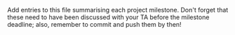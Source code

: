 Add entries to this file summarising each project milestone. Don't forget that these need to have been discussed with your TA before the milestone deadline; also, remember to commit and push them by then!
